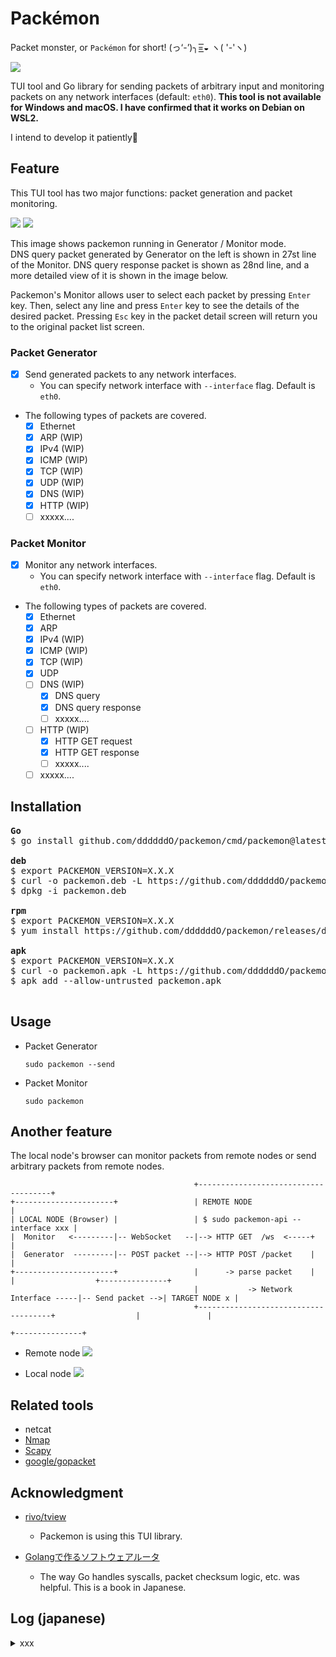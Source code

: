 # Packémon

Packet monster, or `Packémon` for short! (っ‘-’)╮=͟͟͞͞◒ ヽ( '-'ヽ) <br>

![](./assets/packemon.gif)


TUI tool and Go library for sending packets of arbitrary input and monitoring packets on any network interfaces (default: `eth0`). **This tool is not available for Windows and macOS. I have confirmed that it works on Debian on WSL2.**<br>

I intend to develop it patiently🌴


## Feature

This TUI tool has two major functions: packet generation and packet monitoring.

![](./assets/tui_gen_mon_1.png)
![](./assets/tui_gen_mon_2.png)

This image shows packemon running in Generator / Monitor mode.</br>
DNS query packet generated by Generator on the left is shown in 27st line of the Monitor. DNS query response packet is shown as 28nd line, and a more detailed view of it is shown in the image below.

Packemon's Monitor allows user to select each packet by pressing `Enter` key. Then, select any line and press `Enter` key to see the details of the desired packet. Pressing `Esc` key in the packet detail screen will return you to the original packet list screen.

### Packet Generator

- [x] Send generated packets to any network interfaces.
  - You can specify network interface with `--interface` flag. Default is `eth0`.

- The following types of packets are covered.
  - [x] Ethernet
  - [x] ARP (WIP)
  - [x] IPv4 (WIP)
  - [x] ICMP (WIP)
  - [x] TCP (WIP)
  - [x] UDP (WIP)
  - [x] DNS (WIP)
  - [x] HTTP (WIP)
  - [ ] xxxxx....

### Packet Monitor

- [x] Monitor any network interfaces.
  - You can specify network interface with `--interface` flag. Default is `eth0`.

- The following types of packets are covered.
  - [x] Ethernet
  - [x] ARP
  - [x] IPv4 (WIP)
  - [x] ICMP (WIP)
  - [x] TCP (WIP)
  - [x] UDP
  - [ ] DNS (WIP)
    - [x] DNS query
    - [x] DNS query response
    - [ ] xxxxx....
  - [ ] HTTP (WIP)
    - [x] HTTP GET request
    - [x] HTTP GET response
    - [ ] xxxxx....
  - [ ] xxxxx....

## Installation

<pre>
<b>Go</b>
$ go install github.com/ddddddO/packemon/cmd/packemon@latest

<b>deb</b>
$ export PACKEMON_VERSION=X.X.X
$ curl -o packemon.deb -L https://github.com/ddddddO/packemon/releases/download/v$PACKEMON_VERSION/packemon_$PACKEMON_VERSION-1_amd64.deb
$ dpkg -i packemon.deb

<b>rpm</b>
$ export PACKEMON_VERSION=X.X.X
$ yum install https://github.com/ddddddO/packemon/releases/download/v$PACKEMON_VERSION/packemon_$PACKEMON_VERSION-1_amd64.rpm

<b>apk</b>
$ export PACKEMON_VERSION=X.X.X
$ curl -o packemon.apk -L https://github.com/ddddddO/packemon/releases/download/v$PACKEMON_VERSION/packemon_$PACKEMON_VERSION-1_amd64.apk
$ apk add --allow-untrusted packemon.apk

</pre>

## Usage

- Packet Generator
  ```console
  sudo packemon --send
  ```

- Packet Monitor
  ```console
  sudo packemon
  ```

## Another feature

The local node's browser can monitor packets from remote nodes or send arbitrary packets from remote nodes.

```
                                         +-------------------------------------+
+----------------------+                 | REMOTE NODE                         |
| LOCAL NODE (Browser) |                 | $ sudo packemon-api --interface xxx |
|  Monitor   <---------|-- WebSocket   --|--> HTTP GET  /ws  <-----+           |
|  Generator  ---------|-- POST packet --|--> HTTP POST /packet    |           |
+----------------------+                 |      -> parse packet    |           |                  +---------------+
                                         |           -> Network Interface -----|-- Send packet -->| TARGET NODE x |
                                         +-------------------------------------+                  |               |
                                                                                                  +---------------+
```

- Remote node
  ![](./assets/packemon_api_remote.png)

- Local node
  ![](./assets/packemon_api_local.png)


## Related tools
- netcat
- [Nmap](https://nmap.org/)
- [Scapy](https://github.com/secdev/scapy)
- [google/gopacket](https://github.com/google/gopacket)

## Acknowledgment
- [rivo/tview](https://github.com/rivo/tview)
  - Packemon is using this TUI library.

- [Golangで作るソフトウェアルータ](https://booth.pm/ja/items/5290391)
  - The way Go handles syscalls, packet checksum logic, etc. was helpful. This is a book in Japanese.


## Log (japanese)

<details><summary>xxx</summary>

## Links
- 「Golangで作るソフトウェアルータ」
  - その実装コード: https://github.com/sat0ken/go-curo
- https://terassyi.net/posts/2020/03/29/ethernet.html
- 動作確認用コマンドの参考
  - https://zenn.dev/takai404/articles/76d47e944d8e18
- [Scrapboxメモ書き](https://scrapbox.io/ddddddo/%E3%83%8D%E3%83%83%E3%83%88%E3%83%AF%E3%83%BC%E3%82%AF%E7%B3%BB%E8%AA%AD%E3%81%BF%E7%89%A9)

- WSL2のDebianで動作した。

- 任意の Ethernet ヘッダ / IPv4 ヘッダ / ARP / ICMP を楽に作れてフレームを送信できる
- 以下はtmuxで3分割した画面に各種ヘッダのフォーム画面を表示している。そして ICMP echo request を送信し、 echo reply が返ってきていることを Wireshark で確認した様子
  ![](./assets/tui_ether_ip_icmp.png)
  ![](./assets/tui_send_icmp_result1.png)
  ![](./assets/tui_send_icmp_result2.png)

- フレームを受信して詳細表示（ARPとIPv4）
  ![](./assets/tui_send_recieve.png)

  <details><summary>少し前のUI（`5062561` のコミット）</summary>

  ![](./assets/tui_0428.png)
  ![](./assets/tui_cap_0428.png)

  </details>

- TUIライブラリとして https://github.com/rivo/tview を使わせてもらってる🙇

### 動作確認

#### Raspberry Piで簡易http server
```console
pi@raspberrypi:~ $ sudo go run main.go
```

#### パケットキャプチャ
```console
$ sudo tcpdump -U -i eth0 -w - | /mnt/c/Program\ Files/Wireshark/Wireshark.exe -k -i -
```

- 受信画面

  ```console
  $ sudo go run cmd/packemon/main.go
  ```


- 送信画面

  ```console
  $ sudo go run cmd/packemon/main.go --send
  ```

- 単発フレーム送信コマンド（e.g. ARP request）

  ```console
  $ sudo go run cmd/packemon/main.go --debug --send --proto arp
  ```

#### 手軽にブロードキャスト
```console
$ arping -c 1 1.2.3.4
ARPING 1.2.3.4 from 172.23.242.78 eth0
Sent 1 probes (1 broadcast(s))
Received 0 response(s)
```

#### tcpでdns
```console
$ nslookup -vc github.com
```

#### ipv6でping
どうするか

```console
$ ip -6 route
$ ping -c 1 fe80::1
```

#### 自前実装の tcp 3way handshake
```console
$ sudo go run cmd/packemon/main.go --send --debug --proto tcp-3way-http
```

### 動作確認の様子

<details><summary>xxx</summary>

- Ethernetフレームのみ作って送信（`77c9149` でコミットしたファイルにて）

  ![](./assets/Frame.png)

- ARPリクエストを作って送信（`390f266` でコミットしたファイルにて。中身はめちゃくちゃと思うけど）

  ![](./assets/ARP.png)

- ARPリクエストを受信してパース（`b6a025a` でコミット）

  ![](./assets/ARP_request_console.png)
  ![](./assets/ARP_request.png)

</details>
